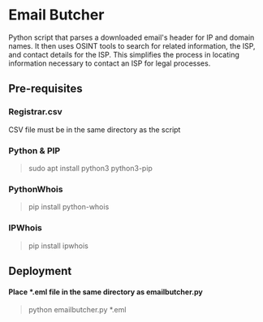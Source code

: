 
# Email Butcher

Python script that parses a downloaded email's header for IP and domain names. It then uses OSINT tools to search for related information, the ISP, and contact details for the ISP. This simplifies the process in locating information necessary to contact an ISP for legal processes.


## Pre-requisites

### Registrar.csv  

CSV file must be in the same directory as the script

### Python & PIP

> sudo apt install python3 python3-pip

### PythonWhois

> pip install python-whois

### IPWhois

> pip install ipwhois

## Deployment

#### Place *.eml file in the same directory as emailbutcher.py

> python emailbutcher.py *.eml

